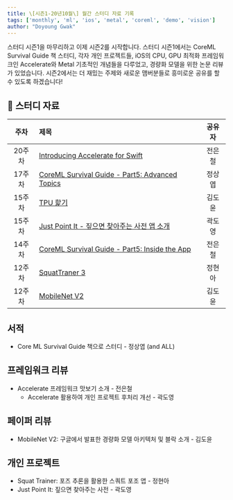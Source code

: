 ```yaml
---
title: \[시즌1-20년10월\] 월간 스터디 자료 기록
tags: ['monthly', 'ml', 'ios', 'metal', 'coreml', 'demo', 'vision']
author: "Doyoung Gwak"
---
```


스터디 시즌1을 마무리하고 이제 시즌2를 시작합니다. 스터디 시즌1에서는 CoreML Survival Guide 책 스터디, 각자 개인 프로젝트들, iOS의 CPU, GPU 최적화 프레임워크인 Accelerate와 Metal 기초적인 개념들을 다루었고, 경량화 모델을 위한 논문 리뷰가 있었습니다. 시즌2에서는 더 재밌는 주제와 새로운 맴버분들로 흥미로운 공유를 할 수 있도록 하겠습니다!

## 📕 스터디 자료

주차 | 제목 | 공유자
:---: | :--- | :---:
20주차 | [Introducing Accelerate for Swift](https://docs.google.com/presentation/d/1cJ9wdzOJhSJAQy5MRbG75O8hFHGqv3qXGdiUFg8_6ag/edit?usp=sharing) | 전은철
17주차 | [CoreML Survival Guide - Part5: Advanced Topics](hhttps://docs.google.com/presentation/d/1STIV0ms0YwAWK2uVlu2St3JGdfFoXWn36IZ8IIzYqKA/edit?usp=sharing) | 정상엽
15주차 | [TPU 핥기](https://docs.google.com/presentation/d/1JhTM3VqiSRE_fet5P8SsEK5MFsikF2mPIYhBxSS8kig/edit?usp=sharing) | 김도윤
15주차 | [Just Point It - 짚으면 찾아주는 사전 앱 소개](https://docs.google.com/presentation/d/10OVeNz3p8z1u2ovkFWDIAxbsV9364Z2BThK8nV0Wsoc/edit?usp=sharing) | 곽도영
14주차 | [CoreML Survival Guide - Part5: Inside the App](https://docs.google.com/presentation/d/1Qjq64OvvIsGmqRJm9hhBf5XANsqa0LP6e36l4eJ8R3U/edit?usp=sharing) | 전은철
12주차 | [SquatTraner 3](https://drive.google.com/file/d/1EVZ6CxWgFW4mIILYJ9Q77AGeqo047Uum/view?usp=sharing) | 정현아
12주차 | [MobileNet V2](https://docs.google.com/presentation/d/1OuiOPvDBBqvQz80yl6_KG3XbehzcdLyBchjItJeuvN4/edit?usp=sharing) | 김도윤

## 서적

- Core ML Survival Guide 책으로 스터디 - 정상엽 (and ALL)

## 프레임워크 리뷰

- Accelerate 프레임워크 맛보기 소개 - 전은철
  - Accelerate 활용하여 개인 프로젝트 후처리 개선 - 곽도영

## 페이퍼 리뷰

- MobileNet V2: 구글에서 발표한 경량화 모델 아키텍처 및 블락 소개 - 김도윤

## 개인 프로젝트

- Squat Trainer: 포즈 추론을 활용한 스쿼트 포조 앱 - 정현아
- Just Point It: 짚으면 찾아주는 사전 - 곽도영
